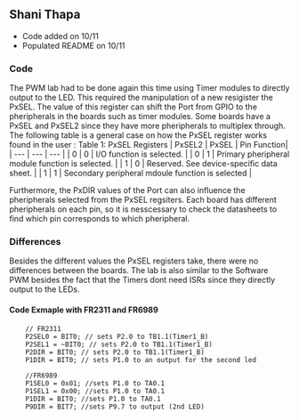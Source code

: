 ## Shani Thapa
* Code added on 10/11
* Populated README on 10/11

### Code
The PWM lab had to be done again this time using Timer modules to directly output to the LED. This required the manipulation of a new resigister the PxSEL. The value of this register can shift the Port from GPIO to the pheripherals in the boards such as timer modules. Some boards have a PxSEL and PxSEL2 since they have more pheripherals to multiplex through. The following table is a general case on how the PxSEL register works found in the user : 
  Table 1: PxSEL Registers 
| PxSEL2 | PxSEL | Pin Function|
| --- | --- | --- | 
| 0 | 0 | I/O function is selected. |
| 0 | 1 | Primary pheripheral module function is selected. |
| 1 | 0 | Reserved. See device-specific data sheet. |
| 1 | 1 | Secondary peripheral mdoule function is selected | 

Furthermore, the PxDIR values of the Port can also influence the pheripherals selected from the PxSEL regsiters. Each board has different pheripherals on each pin, so it is nesscessary to check the datasheets to find which pin corresponds to which pheripheral.

### Differences
Besides the different values the PxSEL registers take, there were no differences between the boards. The lab is also similar to the Software PWM besides the fact that the Timers dont need ISRs since they directly output to the LEDs. 

#### Code Exmaple with FR2311 and FR6989
```
    // FR2311
    P2SEL0 = BIT0; // sets P2.0 to TB1.1(Timer1_B)
    P2SEL1 = ~BIT0; // sets P2.0 to TB1.1(Timer1_B)
    P2DIR = BIT0; // sets P2.0 to TB1.1(Timer1_B)
    P1DIR = BIT0; // sets P1.0 to an output for the second led
``` 
```
    //FR6989
    P1SEL0 = 0x01; //sets P1.0 to TA0.1
    P1SEL1 = 0x00; //sets P1.0 to TA0.1
    P1DIR = BIT0; //sets P1.0 to TA0.1
    P9DIR = BIT7; //sets P9.7 to output (2nd LED)
```